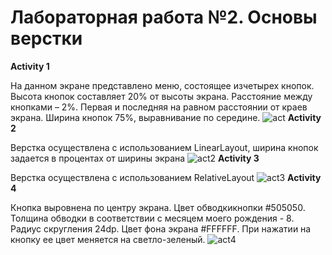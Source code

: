 # Лабораторная работа №2. Основы верстки
**Activity 1**

На данном экране представлено меню, состоящее изчетырех кнопок. Высота кнопок составляет 20% от высоты экрана. Расстояние между кнопками – 2%. Первая и последняя на равном расстоянии от краев экрана. Ширина кнопок 75%, выравнивание по середине.
![act](https://github.com/user-attachments/assets/5f824461-ff62-4603-a842-8ff01820573c)
**Activity 2**

Верстка осуществлена с использованием LinearLayout, ширина кнопок задается в процентах от ширины экрана
![act2](https://github.com/user-attachments/assets/c074b275-cc43-4f69-8ba6-d415f85f4ba2)
**Activity 3**

Верстка осуществлена с использованием RelativeLayout
![act3](https://github.com/user-attachments/assets/fae52d8a-a73e-4d74-80fc-336b6c5cf28a)
**Activity 4**

Кнопка выровнена по центру экрана. Цвет обводкикнопки #505050. Толщина обводки в соответствии с месяцем моего рождения - 8. Радиус скругления 24dp. Цвет фона экрана #FFFFFF. При нажатии на кнопку ее цвет меняется на светло-зеленый.
![act4](https://github.com/user-attachments/assets/c5a0e2be-f901-4514-8830-ed2f6293cd86)
